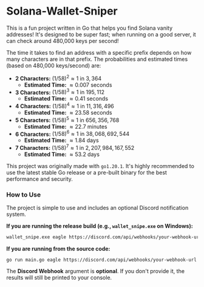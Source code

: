 # Solana-Wallet-Sniper

This is a fun project written in Go that helps you find Solana vanity addresses! It's designed to be super fast; when running on a good server, it can check around 480,000 keys per second!

The time it takes to find an address with a specific prefix depends on how many characters are in that prefix. The probabilities and estimated times (based on 480,000 keys/second) are:

* **2 Characters:** $(1/58)^2 \approx 1 \text{ in } 3,364$
  * **Estimated Time:** $\approx 0.007 \text{ seconds}$
* **3 Characters:** $(1/58)^3 \approx 1 \text{ in } 195,112$
  * **Estimated Time:** $\approx 0.41 \text{ seconds}$
* **4 Characters:** $(1/58)^4 \approx 1 \text{ in } 11,316,496$
  * **Estimated Time:** $\approx 23.58 \text{ seconds}$
* **5 Characters:** $(1/58)^5 \approx 1 \text{ in } 656,356,768$
  * **Estimated Time:** $\approx 22.7 \text{ minutes}$
* **6 Characters:** $(1/58)^6 \approx 1 \text{ in } 38,068,692,544$
  * **Estimated Time:** $\approx 1.84 \text{ days}$
* **7 Characters:** $(1/58)^7 \approx 1 \text{ in } 2,207,984,167,552$
  * **Estimated Time:** $\approx 53.2 \text{ days}$

This project was originally made with `go1.20.1`. It's highly recommended to use the latest stable Go release or a pre-built binary for the best performance and security.

### How to Use

The project is simple to use and includes an optional Discord notification system.

**If you are running the release build (e.g., `wallet_snipe.exe` on Windows):**

```bash
wallet_snipe.exe eagle https://discord.com/api/webhooks/your-webhook-url
```

**If you are running from the source code:**
```
go run main.go eagle https://discord.com/api/webhooks/your-webhook-url
```

The **Discord Webhook** argument is **optional**. If you don't provide it, the results will still be printed to your console.


